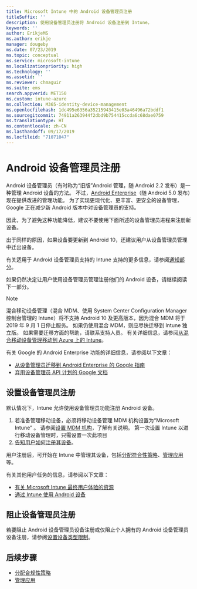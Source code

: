 ```yaml
---
title: Microsoft Intune 中的 Android 设备管理员注册
titleSuffix: ''
description: 使用设备管理员注册将 Android 设备注册到 Intune。
keywords: ''
author: ErikjeMS
ms.author: erikje
manager: dougeby
ms.date: 07/23/2019
ms.topic: conceptual
ms.service: microsoft-intune
ms.localizationpriority: high
ms.technology: ''
ms.assetid: ''
ms.reviewer: chmaguir
ms.suite: ems
search.appverid: MET150
ms.custom: intune-azure
ms.collection: M365-identity-device-management
ms.openlocfilehash: 1dc495e6356a35215943415e03a46496a72bddf1
ms.sourcegitcommit: 74911a263944f2dbd9b754415ccda6c68dae0759
ms.translationtype: HT
ms.contentlocale: zh-CN
ms.lasthandoff: 09/17/2019
ms.locfileid: "71071047"
---
```

# <a name="android-device-administrator-enrollment"></a>Android 设备管理员注册

Android 设备管理员（有时称为“旧版”Android 管理，随 Android 2.2 发布）是一种管理 Android 设备的方法。 不过，[Android Enterprise](https://www.android.com/enterprise/management/)（随 Android 5.0 发布）现在提供改进的管理功能。 为了实现更现代化、更丰富、更安全的设备管理，Google 正在减少新 Android 版本中对设备管理员的支持。

因此，为了避免这种功能降低，建议不要使用下面所述的设备管理员进程来注册新设备。

出于同样的原因，如果设备要更新到 Android 10，还建议用户从设备管理员管理中迁出设备。 

有关适用于 Android 设备管理员支持的 Intune 支持的更多信息，请参阅[通知部分](whats-new.md#decreasing-support-for-android-device-administrator)。

如果仍然决定让用户使用设备管理员管理注册他们的 Android 设备，请继续阅读下一部分。  


> [!Note]  
> 混合移动设备管理（混合 MDM、使用 System Center Configuration Manager 控制台管理的 Intune）将不支持 Android 10 及更高版本，因为混合 MDM 将于 2019 年 9 月 1 日停止服务。 如果仍使用混合 MDM，则应尽快迁移到 Intune 独立版。 如果需要迁移方面的帮助，请联系支持人员。 有关详细信息，请参阅[从混合移动设备管理移动到 Azure 上的 Intune](https://aka.ms/hybrid_notification)。

有关 Google 的 Android Enterprise 功能的详细信息，请参阅以下文章：
- [从设备管理员迁移到 Android Enterprise 的 Google 指南](http://static.googleusercontent.com/media/android.com/en/enterprise/static/2016/pdfs/enterprise/Android-Enterprise-Migration-Bluebook_2019.pdf)
- [弃用设备管理员 API 计划的 Google 文档](https://developers.google.com/android/work/device-admin-deprecation)


## <a name="set-up-device-administrator-enrollment"></a>设置设备管理员注册

默认情况下，Intune 允许使用设备管理员功能注册 Android 设备。

1. 若准备管理移动设备，必须将移动设备管理 MDM 机构设置为“Microsoft Intune”  。 请参阅[设置 MDM 机构](mdm-authority-set.md)，了解有关说明。 第一次设置 Intune 以进行移动设备管理时，只需设置一次此项目
2. [告知用户如何注册其设备](/intune-user-help/enroll-your-device-in-intune-android)。  

用户注册后，可开始在 Intune 中管理其设备，包括[分配符合性策略](compliance-policy-create-android.md)、[管理应用](app-management.md)等。

有关其他用户任务的信息，请参阅以下文章：
- [有关 Microsoft Intune 最终用户体验的资源](end-user-educate.md)
- [通过 Intune 使用 Android 设备](https://docs.microsoft.com/intune-user-help/using-your-android-device-with-intune)


## <a name="block-device-administrator-enrollment"></a>阻止设备管理员注册
若要阻止 Android 设备管理员设备注册或仅阻止个人拥有的 Android 设备管理员设备注册，请参阅[设置设备类型限制](enrollment-restrictions-set.md)。



## <a name="next-steps"></a>后续步骤
- [分配合规性策略](compliance-policy-create-android.md)
- [管理应用](app-management.md)